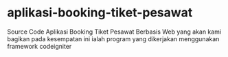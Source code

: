 # aplikasi-booking-tiket-pesawat
Source Code Aplikasi Booking Tiket Pesawat Berbasis Web yang akan kami bagikan pada kesempatan ini ialah program yang dikerjakan menggunakan framework codeigniter

